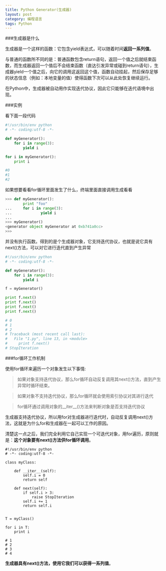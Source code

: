 ```yaml
---
title: Python Generator(生成器) 
layout: post
category: 编程语言
tags: Python
---
```


###生成器是什么



生成器是一个这样的函数：它包含yield表达式，可以随着时间**返回一系列值**。


与普通的函数所不同的是：普通函数包含return语句，返回一个值之后就结束函数，而生成器返回一个值后不会结束函数（直达引发异常或碰到return语句），生成器yield一个值之后，向它的调用这返回这个值，函数自动挂起，然后保存足够的状态信息（例如：本地变量的值）使得函数下次可以从此处恢复继续运行。


在Python中，生成器被自动用作实现迭代协议，因此它只能够在迭代语境中出现。



###实例



看下面一段代码

```python
#!/usr/bin/env python
# -*- coding:utf-8 -*-

def myGenerator():
    for i in range(3):
        yield i

for i in myGenerator():
    print i

#0
#1
#2
```

如果想要看看for循环里面发生了什么，终端里面直接调用生成看看

```python
>>> def myGenerator():
        print "foo"
...     for i in range(3):
...             yield i
... 
>>> myGenerator()
<generator object myGenerator at 0xb741a0cc>
>>> 
```

并没有执行函数。得到的是个生成器对象，它支持迭代协议，也就是说它具有next()方法，可以对它进行迭代直到产生异常

```python
#!/usr/bin/env python
# -*- coding:utf-8 -*-

def myGenerator():
    for i in range(3):
        yield i

f = myGenerator()

print f.next()
print f.next()
print f.next()
print f.next()

# 0
# 1
# 2
# Traceback (most recent call last):
#   File "1.py", line 13, in <module>
#     print f.next()
# StopIteration
```


###for循环工作机制


使用for循环来遍历一个对象发生以下事情:

>如果对象支持迭代协议，那么for循环自动反复调用其next()方法，直到产生异常时循环结束。

>如果对象不支持迭代协议，那么for循环就会使用索引协议对其进行迭代

>for循环通过调用对象的__iter__()方法来判断对象是否支持迭代协议


生成器支持迭代协议，所以用for对生成器进行迭代时，自动反复调用next()方法，这就是为什么for和生成器在一起可以工作的原因。


清楚这一点之后，我们完全利用它自己实现一个可迭代对象，用for遍历，原则就是：**这个对象要有next()方法供for循环调用**。

```
#!/usr/bin/env python
# -*- coding:utf-8 -*-

class myClass:

    def __iter__(self):
        self.i = 0
        return self

    def next(self):
        if self.i > 3:
            raise StopIteration
        self.i += 1
        return self.i


T = myClass()

for i in T:
    print i

# 1
# 2
# 3
# 4
```

**生成器具有next()方法，使用它我们可以获得一系列值**。
